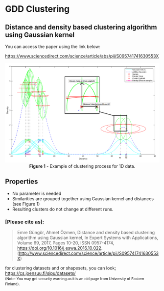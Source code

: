 # GDD Clustering
## Distance and density based clustering algorithm using Gaussian kernel
You can access the paper using the link below: 

https://www.sciencedirect.com/science/article/abs/pii/S095741741630553X

<p align="center">
<img  src="_img/ga.png" alt="GDDclusteringGA" width="550"/>
<br>
<strong>Figure 1</strong> - Example of clustering process for 1D data.
</p>


## Properties 
* No parameter is needed
* Similarities are grouped together using Gaussian kernel and distances (see Figure 1)
* Resulting clusters do not change at different runs.


### <strong>[Please cite as]:</strong>
>  Emre Güngör, Ahmet Özmen, Distance and density based clustering algorithm using Gaussian kernel, In Expert Systems with Applications, Volume 69, 2017, Pages 10-20, ISSN 0957-4174, https://doi.org/10.1016/j.eswa.2016.10.022.
(http://www.sciencedirect.com/science/article/pii/S095741741630553X)


for clustering datasets and or shapesets, you can look; <br>
https://cs.joensuu.fi/sipu/datasets/
<br>
<small>(Note: You may get security warning as it is an old page from University of Eastern Finland).</small>